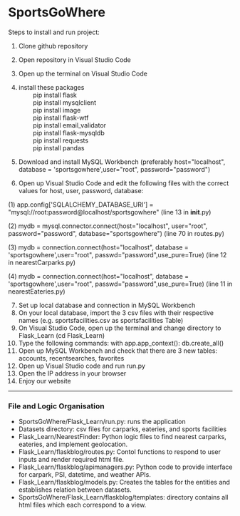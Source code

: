 # SportsGoWhere

Steps to install and run project:
1. Clone github repository
2. Open repository in Visual Studio Code
3. Open up the terminal on Visual Studio Code
4. install these packages\
&emsp;&emsp; pip install flask\
&emsp;&emsp; pip install mysqlclient\
&emsp;&emsp; pip install image\
&emsp;&emsp; pip install flask-wtf\
&emsp;&emsp; pip install email_validator\
&emsp;&emsp; pip install flask-mysqldb\
&emsp;&emsp; pip install requests\
&emsp;&emsp; pip install pandas
  
5. Download and install MySQL Workbench (preferably host="localhost", database = 'sportsgowhere',user="root", password="password")
6. Open up Visual Studio Code and edit the following files with the correct values for host, user, password, database:

  (1) app.config['SQLALCHEMY_DATABASE_URI'] = "mysql://root:password@localhost/sportsgowhere" 
  (line 13 in __init__.py)

  (2) mydb = mysql.connector.connect(host="localhost", user="root", password="password", database="sportsgowhere") 
  (line 70 in routes.py)

  (3) mydb = connection.connect(host="localhost", database = 'sportsgowhere',user="root", passwd="password",use_pure=True) 
  (line 12 in nearestCarparks.py)

  (4) mydb = connection.connect(host="localhost", database = 'sportsgowhere',user="root", passwd="password",use_pure=True) 
  (line 11 in nearestEateries.py)

7. Set up local database and connection in MySQL Workbench
8. On your local database, import the 3 csv files with their respective names (e.g. sportsfacilities.csv as sportsfacilities Table)
9. On Visual Studio Code, open up the terminal and change directory to Flask_Learn (cd Flask_Learn)
10. Type the following commands:
with app.app_context():
  db.create_all()
11. Open up MySQL Workbench and check that there are 3 new tables: accounts, recentsearches, favorites
12. Open up Visual Studio code and run run.py
13. Open the IP address in your browser 
14. Enjoy our website
---
### File and Logic Organisation
- SportsGoWhere/Flask_Learn/run.py: runs the application
- Datasets directory: csv files for carparks, eateries, and sports facilities
- Flask_Learn/NearestFinder: Python logic files to find nearest carparks, eateries, and implement geolocation.
- Flask_Learn/flaskblog/routes.py: Contol functions to respond to user inputs and render required html file. 
- Flask_Learn/flaskblog/apimanagers.py: Python code to provide interface for carpark, PSI, datetime, and weather APIs. 
- Flask_Learn/flaskblog/models.py: Creates the tables for the entities and establishes relation between datasets.
- SportsGoWhere/Flask_Learn/flaskblog/templates: directory contains all html files which each correspond to a view. 

